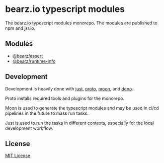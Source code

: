 # bearz.io typescript modules

The bearz.io typescript modules monorepo. The modules are published
to npm and jsr.io.

## Modules

- [@bearz/assert](./jsr/bearz/assert/README.md)
- [@bearz/runtime-info](./jsr/bearz/runtime-info/README.md)


## Development

Development is heavily done with [just](https://github.com/casey/just), 
[proto](https://moonrepo.dev/proto), [moon](https://moonrepo.dev/moon),
and [deno](https://deno.land).

Proto installs required tools and plugins for the monorepo.

Moon is used to generate the typescript modules and may be used 
in ci/cd pipelines in the future to mass run tasks.

Just is used to run the tasks in different contexts, especially
for the local development workflow.


## License

[MIT License](./LICENSE.md)